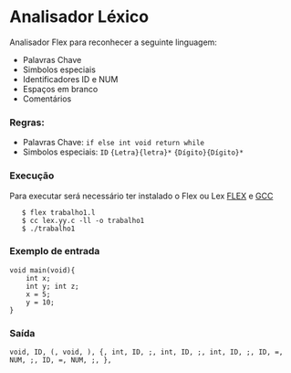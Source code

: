 # Analisador Léxico

Analisador Flex para reconhecer a seguinte linguagem:

- Palavras Chave		
- Simbolos especiais		
- Identificadores ID e NUM		
- Espaços em branco		
- Comentários

### Regras: 
- Palavras Chave:
       ```if else int void return while ```
- Simbolos especiais: 	```ID``` ```{Letra}{letra}*``` ```{Dígito}{Dígito}* ``` 

### Execução		
Para executar será necessário ter instalado o Flex ou Lex [FLEX](http://flex.sourceforge.net/) e [GCC](https://gcc.gnu.org/)

       $ flex trabalho1.l 
       $ cc lex.yy.c -ll -o trabalho1 
       $ ./trabalho1


### Exemplo de entrada 
	void main(void){ 
		int x;
		int y; int z;
		x = 5; 
		y = 10; 
	}

### Saída 
	void, ID, (, void, ), {, int, ID, ;, int, ID, ;, int, ID, ;, ID, =, NUM, ;, ID, =, NUM, ;, },
